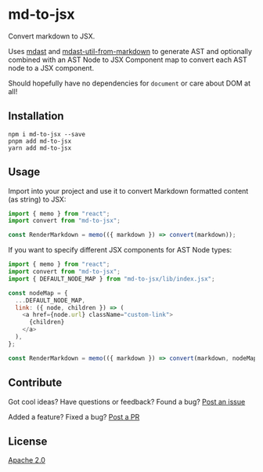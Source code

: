 # md-to-jsx

Convert markdown to JSX.

Uses [mdast](https://github.com/syntax-tree/mdast) and [mdast-util-from-markdown](https://github.com/syntax-tree/mdast-util-from-markdown) to generate AST and optionally combined with an AST Node to JSX Component map to convert each AST node to a JSX component.

Should hopefully have no dependencies for `document` or care about DOM at all!

## Installation

```shell
npm i md-to-jsx --save
pnpm add md-to-jsx
yarn add md-to-jsx
```

## Usage

Import into your project and use it to convert Markdown formatted content (as string) to JSX:

```js
import { memo } from "react";
import convert from "md-to-jsx";

const RenderMarkdown = memo(({ markdown }) => convert(markdown));
```

If you want to specify different JSX components for AST Node types:

```js
import { memo } from "react";
import convert from "md-to-jsx";
import { DEFAULT_NODE_MAP } from "md-to-jsx/lib/index.jsx";

const nodeMap = {
  ...DEFAULT_NODE_MAP,
  link: ({ node, children }) => (
    <a href={node.url} className="custom-link">
      {children}
    </a>
  ),
};

const RenderMarkdown = memo(({ markdown }) => convert(markdown, nodeMap));
```

## Contribute

Got cool ideas? Have questions or feedback? Found a bug? [Post an issue](https://github.com/lvl99/md-to-jsx/issues)

Added a feature? Fixed a bug? [Post a PR](https://github.com/lvl99/md-to-jsx/compare)

## License

[Apache 2.0](LICENSE.md)
